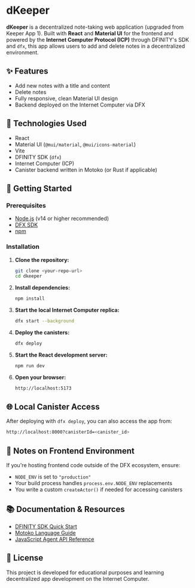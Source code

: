 # dKeeper

**dKeeper** is a decentralized note-taking web application (upgraded from Keeper App 1). Built with **React** and **Material UI** for the frontend and powered by the **Internet Computer Protocol (ICP)** through DFINITY's SDK and `dfx`, this app allows users to add and delete notes in a decentralized environment.

## ✨ Features

- Add new notes with a title and content
- Delete notes
- Fully responsive, clean Material UI design
- Backend deployed on the Internet Computer via DFX

## 🧰 Technologies Used

- React
- Material UI (`@mui/material`, `@mui/icons-material`)
- Vite
- DFINITY SDK (`dfx`)
- Internet Computer (ICP)
- Canister backend written in Motoko (or Rust if applicable)

## 🚀 Getting Started

### Prerequisites

- [Node.js](https://nodejs.org/) (v14 or higher recommended)
- [DFX SDK](https://smartcontracts.org/docs/quickstart/quickstart-intro.html)
- [npm](https://www.npmjs.com/)

### Installation

1. **Clone the repository:**

   ```sh
   git clone <your-repo-url>
   cd dkeeper
   ```

2. **Install dependencies:**

   ```sh
   npm install
   ```

3. **Start the local Internet Computer replica:**

   ```sh
   dfx start --background
   ```

4. **Deploy the canisters:**

   ```sh
   dfx deploy
   ```

5. **Start the React development server:**

   ```sh
   npm run dev
   ```

6. **Open your browser:**

   ```sh
   http://localhost:5173
   ```

## 🌐 Local Canister Access

After deploying with `dfx deploy`, you can also access the app from:

```sh
http://localhost:8000?canisterId=<canister_id>
```

## 📌 Notes on Frontend Environment

If you're hosting frontend code outside of the DFX ecosystem, ensure:

- `NODE_ENV` is set to `"production"`
- Your build process handles `process.env.NODE_ENV` replacements
- You write a custom `createActor()` if needed for accessing canisters

## 📚 Documentation & Resources

- [DFINITY SDK Quick Start](https://smartcontracts.org/docs/quickstart/quickstart-intro.html)
- [Motoko Language Guide](https://smartcontracts.org/docs/language-guide/motoko.html)
- [JavaScript Agent API Reference](https://smartcontracts.org/docs/javascript-reference/index.html)

## 📄 License

This project is developed for educational purposes and learning decentralized app development on the Internet Computer.
